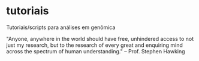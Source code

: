 # tutoriais
Tutoriais/scripts para análises em genômica

"Anyone, anywhere in the world should have free, unhindered access to not just my research, but to the research of every great and enquiring mind across the spectrum of human understanding." – Prof. Stephen Hawking
